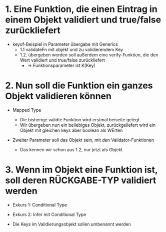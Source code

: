 # 1. Eine Funktion, die einen Eintrag in einem Objekt validiert und true/false zurückliefert

- keyof-Beispiel in Parameter übergabe mit Generics
  - 1.1 validateFn mit objekt und zu validierendem Key
  - 1.2. übergeben werden soll außerdem eine verify-Funktion, die den Wert validiert und true/false zurückliefert
    - -> Funktionsparameter ist K[Key]

# 2. Nun soll die Funktion ein ganzes Objekt validieren können

- Mapped Type

  - Die bisherige validte Funktion wird erstmal beiseite gelegt
  - Wir übergeben nun ein beliebiges Objekt, zurückgeliefert wird ein Objekt mit gleichen keys aber boolean als WErten

- Zweiter Parameter soll das Objekt sein, mit den Validator-Funktionen

  - Das kennen wir schon aus 1.2, nur jetzt als Objekt

# 3. Wenn im Objekt eine Funktion ist, soll deren RÜCKGABE-TYP validiert werden

- Exkurs 1: Conditional Type
- Exkurs 2: Infer mit Conditional Type

- Die Keys im Validierungsobjekt sollen umbenannt werden

